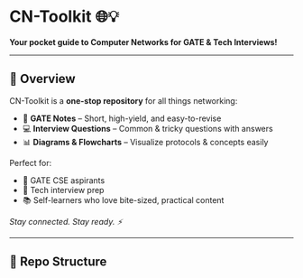 
# CN-Toolkit 🌐💡

**Your pocket guide to Computer Networks for GATE & Tech Interviews!**  

---

## 🚀 Overview

CN-Toolkit is a **one-stop repository** for all things networking:  

- 📝 **GATE Notes** – Short, high-yield, and easy-to-revise  
- 💻 **Interview Questions** – Common & tricky questions with answers  
- 📊 **Diagrams & Flowcharts** – Visualize protocols & concepts easily  

Perfect for:  
- 🎯 GATE CSE aspirants  
- 🚀 Tech interview prep  
- 📚 Self-learners who love bite-sized, practical content  

*Stay connected. Stay ready. ⚡*

---

## 📂 Repo Structure


